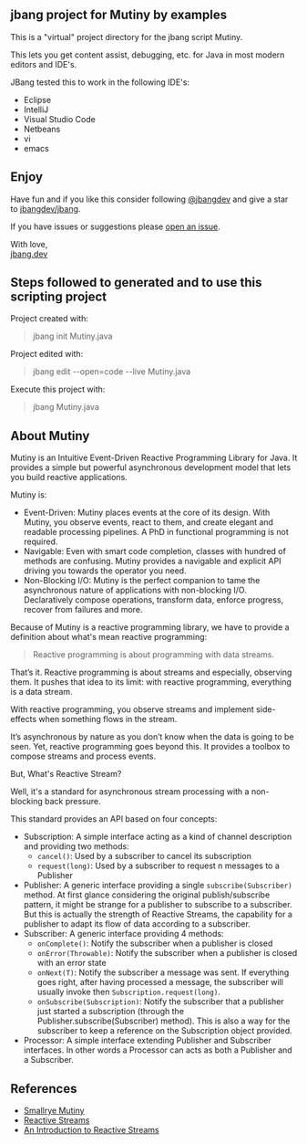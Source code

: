 ## jbang project for Mutiny by examples

This is a "virtual" project directory for the jbang script Mutiny.

This lets you get content assist, debugging, etc. for Java in most modern editors and IDE's.

JBang tested this to work in the following IDE's:

* Eclipse
* IntelliJ
* Visual Studio Code
* Netbeans
* vi
* emacs

## Enjoy

Have fun and if you like this consider following [@jbangdev](http://twitter.com/jbangdev) and give a
star to [jbangdev/jbang](https://github.com/jbangdev/jbang).

If you have issues or suggestions please [open an issue](https://github.com/jbangdev/jbang/issues/new).

With love, <br/>
[jbang.dev](https://jbang.dev)

## Steps followed to generated and to use this scripting project

Project created with:

> jbang init Mutiny.java

Project edited with:

> jbang edit --open=code --live Mutiny.java

Execute this project with:

> jbang Mutiny.java

## About Mutiny

Mutiny is an Intuitive Event-Driven Reactive Programming Library for Java. It provides a simple but powerful asynchronous development model that lets you build reactive applications.

Mutiny is:

* Event-Driven: Mutiny places events at the core of its design. With Mutiny, you observe events, react to them, and create elegant and readable processing pipelines. A PhD in functional programming is not required.
* Navigable: Even with smart code completion, classes with hundred of methods are confusing. Mutiny provides a navigable and explicit API driving you towards the operator you need.
* Non-Blocking I/O: Mutiny is the perfect companion to tame the asynchronous nature of applications with non-blocking I/O. Declaratively compose operations, transform data, enforce progress, recover from failures and more.

Because of Mutiny is a reactive programming library, we have to provide a definition about what's mean reactive programming:

> Reactive programming is about programming with data streams.

That’s it. Reactive programming is about streams and especially, observing them. It pushes that idea to its limit: with reactive programming, everything is a data stream.

With reactive programming, you observe streams and implement side-effects when something flows in the stream.

It’s asynchronous by nature as you don’t know when the data is going to be seen. Yet, reactive programming goes beyond this. It provides a toolbox to compose streams and process events.

But, What's Reactive Stream?

Well, it's a standard for asynchronous stream processing with a non-blocking back pressure.

This standard provides an API based on four concepts:

* Subscription: A simple interface acting as a kind of channel description and providing two methods:
    * `cancel()`: Used by a subscriber to cancel its subscription
    * `request(long)`: Used by a subscriber to request n messages to a Publisher
* Publisher: A generic interface providing a single `subscribe(Subscriber)` method. At first glance considering the original publish/subscribe pattern, it might be strange for a publisher to subscribe to a subscriber. But this is actually the strength of Reactive Streams, the capability for a publisher to adapt its flow of data according to a subscriber.
* Subscriber: A generic interface providing 4 methods:
    * `onComplete()`: Notify the subscriber when a publisher is closed
    * `onError(Throwable)`: Notify the subscriber when a publisher is closed with an error state
    * `onNext(T)`: Notify the subscriber a message was sent. If everything goes right, after having processed a message, the subscriber will usually invoke then `Subscription.request(long)`.
    * `onSubscribe(Subscription)`: Notify the subscriber that a publisher just started a subscription (through the Publisher.subscribe(Subscriber) method). This is also a way for the subscriber to keep a reference on the Subscription object provided.
* Processor: A simple interface extending Publisher and Subscriber interfaces. In other words a Processor can acts as both a Publisher and a Subscriber.

## References

* [Smallrye Mutiny](https://smallrye.io/)
* [Reactive Streams](https://www.reactive-streams.org/)
* [An Introduction to Reactive Streams](https://teivah.medium.com/an-introduction-to-reactive-streams-fad58e21c795)
